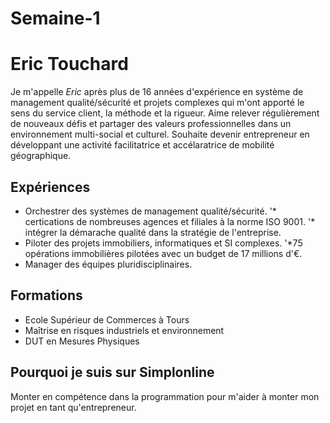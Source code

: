 # Semaine-1
# Eric Touchard
Je m'appelle _Eric_ après plus de 16 années d'expérience
en système de management qualité/sécurité et projets complexes qui m'ont apporté
le sens du service client, la méthode et la rigueur.
Aime relever régulièrement de nouveaux défis et partager des valeurs professionnelles
dans un environnement multi-social et culturel.
Souhaite devenir entrepreneur en développant une activité facilitatrice et accélaratrice de mobilité géographique.

## Expériences
* Orchestrer des systèmes de management qualité/sécurité.
'* certications de nombreuses agences et filiales à la norme ISO 9001.
'* intégrer la démarache qualité dans la stratégie de l'entreprise.
* Piloter des projets immobiliers, informatiques et SI complexes.
'*75 opérations immobilières pilotées avec un budget de 17 millions d'€. 
* Manager des équipes pluridisciplinaires.

## Formations
* Ecole Supérieur de Commerces à Tours
* Maîtrise en risques industriels et environnement
* DUT en Mesures Physiques

## Pourquoi je suis sur Simplonline
Monter en compétence dans la programmation pour m'aider à monter mon projet en tant qu'entrepreneur.
